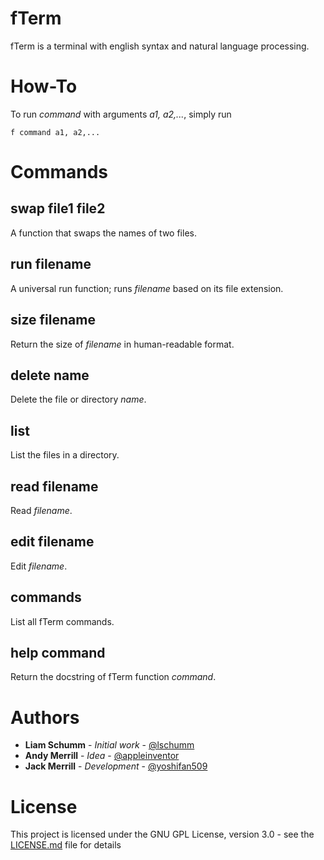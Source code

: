 # fTerm

fTerm is a terminal with english syntax and natural language processing.

# How-To

To run *command* with arguments *a1, a2,...*, simply run

```
f command a1, a2,...
```

# Commands

## swap file1 file2
A function that swaps the names of two files.

## run filename
A universal run function; runs *filename* based on its file extension.

## size filename
Return the size of *filename* in human-readable format.


## delete name
Delete the file or directory *name*.


## list
List the files in a directory.


## read filename
Read *filename*.


## edit filename
Edit *filename*.

## commands
List all fTerm commands.

## help command
Return the docstring of fTerm function *command*.

<!--   Getting Started

 # Installing (Mac)

First, run

```
brew tap lschumm/tap
```
and then

```
brew install fterm
```

End with an example of getting some data out of the system or using it for a little demo -->




# Authors

* **Liam Schumm** - *Initial work* - [@lschumm](https//github.com/lschumm)
* **Andy Merrill** - *Idea* - [@appleinventor](https//github.com/appleinventor)
* **Jack Merrill** - *Development* - [@yoshifan509](https//github.com/yoshifan509)




#  License

This project is licensed under the GNU GPL License, version 3.0 - see the [LICENSE.md](LICENSE.md) file for details
